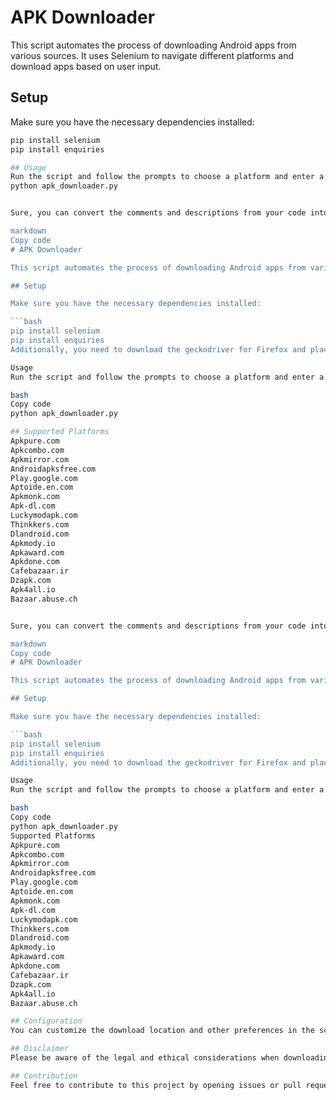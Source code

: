 # APK Downloader

This script automates the process of downloading Android apps from various sources. It uses Selenium to navigate different platforms and download apps based on user input.

## Setup

Make sure you have the necessary dependencies installed:

```bash
pip install selenium
pip install enquiries

## Usage
Run the script and follow the prompts to choose a platform and enter a search term.
python apk_downloader.py


Sure, you can convert the comments and descriptions from your code into a README.md file for GitHub. Here's a basic example:

markdown
Copy code
# APK Downloader

This script automates the process of downloading Android apps from various sources. It uses Selenium to navigate different platforms and download apps based on user input.

## Setup

Make sure you have the necessary dependencies installed:

```bash
pip install selenium
pip install enquiries
Additionally, you need to download the geckodriver for Firefox and place it in your system's PATH.

Usage
Run the script and follow the prompts to choose a platform and enter a search term.

bash
Copy code
python apk_downloader.py

## Supported Platforms
Apkpure.com
Apkcombo.com
Apkmirror.com
Androidapksfree.com
Play.google.com
Aptoide.en.com
Apkmonk.com
Apk-dl.com
Luckymodapk.com
Thinkkers.com
Dlandroid.com
Apkmody.io
Apkaward.com
Apkdone.com
Cafebazaar.ir
Dzapk.com
Apk4all.io
Bazaar.abuse.ch


Sure, you can convert the comments and descriptions from your code into a README.md file for GitHub. Here's a basic example:

markdown
Copy code
# APK Downloader

This script automates the process of downloading Android apps from various sources. It uses Selenium to navigate different platforms and download apps based on user input.

## Setup

Make sure you have the necessary dependencies installed:

```bash
pip install selenium
pip install enquiries
Additionally, you need to download the geckodriver for Firefox and place it in your system's PATH.

Usage
Run the script and follow the prompts to choose a platform and enter a search term.

bash
Copy code
python apk_downloader.py
Supported Platforms
Apkpure.com
Apkcombo.com
Apkmirror.com
Androidapksfree.com
Play.google.com
Aptoide.en.com
Apkmonk.com
Apk-dl.com
Luckymodapk.com
Thinkkers.com
Dlandroid.com
Apkmody.io
Apkaward.com
Apkdone.com
Cafebazaar.ir
Dzapk.com
Apk4all.io
Bazaar.abuse.ch

## Configuration
You can customize the download location and other preferences in the script. Ensure you have the AdBlock extension if you want to use it.

## Disclaimer
Please be aware of the legal and ethical considerations when downloading apps. Respect the terms and conditions of each platform.

## Contribution
Feel free to contribute to this project by opening issues or pull requests.